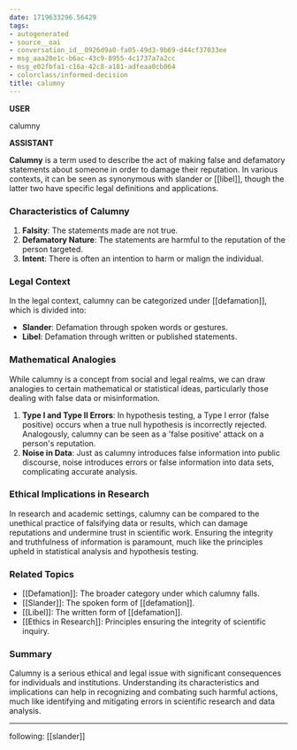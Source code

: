 ```yaml
---
date: 1719633296.56429
tags:
- autogenerated
- source__oai
- conversation_id__0926d9a0-fa05-49d3-9b69-d44cf37033ee
- msg_aaa20e1c-b6ac-43c9-8955-4c1737a7a2cc
- msg_e02fbfa1-c16a-42c8-a181-adfeaa0cb064
- colorclass/informed-decision
title: calumny
---
```


**USER**

calumny


**ASSISTANT**

**Calumny** is a term used to describe the act of making false and defamatory statements about someone in order to damage their reputation. In various contexts, it can be seen as synonymous with slander or [[libel]], though the latter two have specific legal definitions and applications.

### Characteristics of Calumny

1. **Falsity**: The statements made are not true.
2. **Defamatory Nature**: The statements are harmful to the reputation of the person targeted.
3. **Intent**: There is often an intention to harm or malign the individual.

### Legal Context

In the legal context, calumny can be categorized under [[defamation]], which is divided into:
- **Slander**: Defamation through spoken words or gestures.
- **Libel**: Defamation through written or published statements.

### Mathematical Analogies

While calumny is a concept from social and legal realms, we can draw analogies to certain mathematical or statistical ideas, particularly those dealing with false data or misinformation.

1. **Type I and Type II Errors**: In hypothesis testing, a Type I error (false positive) occurs when a true null hypothesis is incorrectly rejected. Analogously, calumny can be seen as a 'false positive' attack on a person's reputation.
2. **Noise in Data**: Just as calumny introduces false information into public discourse, noise introduces errors or false information into data sets, complicating accurate analysis.

### Ethical Implications in Research

In research and academic settings, calumny can be compared to the unethical practice of falsifying data or results, which can damage reputations and undermine trust in scientific work. Ensuring the integrity and truthfulness of information is paramount, much like the principles upheld in statistical analysis and hypothesis testing.

### Related Topics

- [[Defamation]]: The broader category under which calumny falls.
- [[Slander]]: The spoken form of [[defamation]].
- [[Libel]]: The written form of [[defamation]].
- [[Ethics in Research]]: Principles ensuring the integrity of scientific inquiry.

### Summary

Calumny is a serious ethical and legal issue with significant consequences for individuals and institutions. Understanding its characteristics and implications can help in recognizing and combating such harmful actions, much like identifying and mitigating errors in scientific research and data analysis.


---


following: [[slander]]